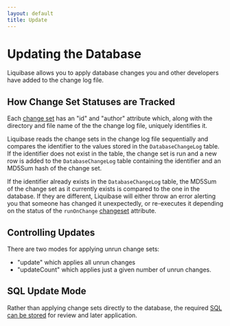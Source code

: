 ```yaml
---
layout: default
title: Update
---
```


# Updating the Database #

Liquibase allows you to apply database changes you and other developers have added to the change log file.


## How Change Set Statuses are Tracked ##

Each [change set](changeset.html) has an "id" and "author" attribute which, along with the directory and file name of the the change log file, uniquely identifies it.

Liquibase reads the change sets in the change log file sequentially and compares the identifier to the values stored in the `DatabaseChangeLog` table.  If the identifier does not exist in the table, the change set is run and a new row is added to the `DatabaseChangeLog` table containing the identifier and an MD5Sum hash of the change set.

If the identifier already exists in the `DatabaseChangeLog` table, the MD5Sum of the change set as it currently exists is compared to the one in the database.  If they are different, Liquibase will either throw an error alerting you that someone has changed it unexpectedly, or re-executes it depending on the status of the `runOnChange` [changeset](changeSet.html) attribute.

## Controlling Updates ##

There are two modes for applying unrun change sets:
  - "update" which applies all unrun changes
  - "updateCount" which applies just a given number of unrun changes.

## SQL Update Mode ##

Rather than applying change sets directly to the database, the required [SQL can be stored](sql_output.html) for review and later application.


